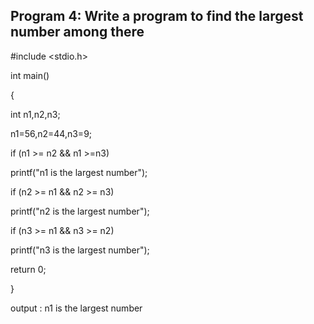 ## Program 4: Write a program to find the largest number among there
#include <stdio.h>

int main()

{

int n1,n2,n3;

n1=56,n2=44,n3=9;

if (n1 >= n2 && n1 >=n3)

printf("n1 is the largest number");

if (n2 >= n1 && n2 >= n3)

printf("n2 is the largest number");

if (n3 >= n1 && n3 >= n2)

printf("n3 is the largest number");

return 0;

}

output : n1 is the largest number
